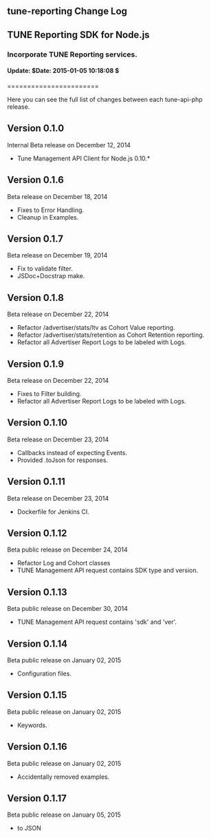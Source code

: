 <h2>tune-reporting Change Log</h2>
<h2>TUNE Reporting SDK for Node.js</h2>
<h3>Incorporate TUNE Reporting services.</h3>
<h4>Update:  $Date: 2015-01-05 10:18:08 $</h4>
=======================

Here you can see the full list of changes between each tune-api-php release.

Version 0.1.0
--------------

Internal Beta release on December 12, 2014
* Tune Management API Client for Node.js 0.10.*

Version 0.1.6
--------------

Beta release on December 18, 2014
* Fixes to Error Handling.
* Cleanup in Examples.

Version 0.1.7
--------------

Beta release on December 19, 2014
* Fix to validate filter.
* JSDoc+Docstrap make.

Version 0.1.8
--------------

Beta release on December 22, 2014
* Refactor /advertiser/stats/ltv as Cohort Value reporting.
* Refactor /advertiser/stats/retention as Cohort Retention reporting.
* Refactor all Advertiser Report Logs to be labeled with Logs.

Version 0.1.9
--------------

Beta release on December 22, 2014
* Fixes to Filter building.
* Refactor all Advertiser Report Logs to be labeled with Logs.

Version 0.1.10
--------------

Beta release on December 23, 2014
* Callbacks instead of expecting Events.
* Provided .toJson for responses.

Version 0.1.11
--------------

Beta release on December 23, 2014
* Dockerfile for Jenkins CI.

Version 0.1.12
--------------

Beta public release on December 24, 2014
* Refactor Log and Cohort classes
* TUNE Management API request contains SDK type and version.

Version 0.1.13
--------------

Beta public release on December 30, 2014
* TUNE Management API request contains 'sdk' and 'ver'.

Version 0.1.14
--------------

Beta public release on January 02, 2015
* Configuration files.

Version 0.1.15
--------------

Beta public release on January 02, 2015
* Keywords.

Version 0.1.16
--------------

Beta public release on January 02, 2015
* Accidentally removed examples.

Version 0.1.17
--------------

Beta public release on January 05, 2015
* to JSON